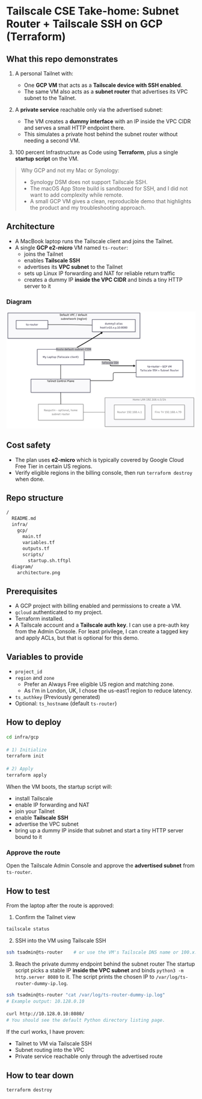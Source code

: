# Tailscale CSE Take-home: Subnet Router + Tailscale SSH on GCP (Terraform)

## What this repo demonstrates

1. A personal Tailnet with:
   * One **GCP VM** that acts as a **Tailscale device with SSH enabled**.
   * The same VM also acts as a **subnet router** that advertises its VPC subnet to the Tailnet.

2. A **private service** reachable only via the advertised subnet:
   * The VM creates a **dummy interface** with an IP inside the VPC CIDR and serves a small HTTP endpoint there.
   * This simulates a private host behind the subnet router without needing a second VM.
3. 100 percent Infrastructure as Code using **Terraform**, plus a single **startup script** on the VM.

> Why GCP and not my Mac or Synology:
>
> * Synology DSM does not support Tailscale SSH.
> * The macOS App Store build is sandboxed for SSH, and I did not want to add complexity while remote.
> * A small GCP VM gives a clean, reproducible demo that highlights the product and my troubleshooting approach.

## Architecture

* A MacBook laptop runs the Tailscale client and joins the Tailnet.
* A single **GCP e2-micro** VM named `ts-router`:
  * joins the Tailnet
  * enables **Tailscale SSH**
  * advertises its **VPC subnet** to the Tailnet
  * sets up Linux IP forwarding and NAT for reliable return traffic
  * creates a dummy IP **inside the VPC CIDR** and binds a tiny HTTP server to it

### Diagram

![Architecture diagram](diagram/architecture.png)


## Cost safety

* The plan uses **e2-micro** which is typically covered by Google Cloud Free Tier in certain US regions.
* Verify eligible regions in the billing console, then run `terraform destroy` when done.

## Repo structure

```
/
  README.md
  infra/
    gcp/
      main.tf
      variables.tf
      outputs.tf
      scripts/
        startup.sh.tftpl
  diagram/
    architecture.png
```

## Prerequisites

* A GCP project with billing enabled and permissions to create a VM.
* `gcloud` authenticated to my project.
* Terraform installed.
* A Tailscale account and a **Tailscale auth key**. I can use a pre-auth key from the Admin Console.
  For least privilege, I can create a tagged key and apply ACLs, but that is optional for this demo.

## Variables to provide

* `project_id`
* `region` and `zone`
  * Prefer an Always Free eligible US region and matching zone.
  * As I'm in London, UK, I chose the us-east1 region to reduce latency.
* `ts_authkey` (Previously generated)
* Optional: `ts_hostname` (default `ts-router`)

## How to deploy

```bash
cd infra/gcp

# 1) Initialize
terraform init

# 2) Apply
terraform apply
```

When the VM boots, the startup script will:

* install Tailscale
* enable IP forwarding and NAT
* join your Tailnet
* enable **Tailscale SSH**
* advertise the VPC subnet
* bring up a dummy IP inside that subnet and start a tiny HTTP server bound to it

### Approve the route

Open the Tailscale Admin Console and approve the **advertised subnet** from `ts-router`.

## How to test

From the laptop after the route is approved:

1. Confirm the Tailnet view

```bash
tailscale status
```

2. SSH into the VM using Tailscale SSH

```bash
ssh tsadmin@ts-router    # or use the VM's Tailscale DNS name or 100.x.y.z
```

3. Reach the private dummy endpoint behind the subnet router
   The startup script picks a stable IP **inside the VPC subnet** and binds `python3 -m http.server 8080` to it.
   The script prints the chosen IP to `/var/log/ts-router-dummy-ip.log`.

```bash
ssh tsadmin@ts-router "cat /var/log/ts-router-dummy-ip.log"
# Example output: 10.128.0.10

curl http://10.128.0.10:8080/
# You should see the default Python directory listing page.
```

If the curl works, I have proven:

* Tailnet to VM via Tailscale SSH
* Subnet routing into the VPC
* Private service reachable only through the advertised route

## How to tear down

```bash
terraform destroy
```
